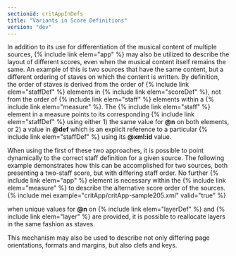 ```yaml
---
sectionid: critAppInDefs
title: "Variants in Score Definitions"
version: "dev"
---
```


In addition to its use for differentiation of the musical content of multiple sources, {% include link elem="app" %} may also be utilized to describe the layout of different scores, even when the musical content itself remains the same. An example of this is two sources that have the same content, but a different ordering of staves on which the content is written. By definition, the order of staves is derived from the order of {% include link elem="staffDef" %} elements in {% include link elem="scoreDef" %}, not from the order of {% include link elem="staff" %} elements within a {% include link elem="measure" %}. The {% include link elem="staff" %} element in a measure points to its corresponding {% include link elem="staffDef" %} using either 1) the same value for **@n** on both elements, or 2) a value in **@def** which is an explicit reference to a particular {% include link elem="staffDef" %} using its **@xml:id** value.

When using the first of these two approaches, it is possible to point dynamically to the correct staff definition for a given source. The following example demonstrates how this can be accomplished for two sources, both presenting a two-staff score, but with differing staff order. No further {% include link elem="app" %} element is necessary within the {% include link elem="measure" %} to describe the alternative score order of the sources.
{% include mei example="critApp/critApp-sample205.xml" valid="true" %}
    
when unique values for **@n** on {% include link elem="layerDef" %} and {% include link elem="layer" %} are provided, it is possible to reallocate layers in the same fashion as staves.

This mechanism may also be used to describe not only differing page orientations, formats and margins, but also clefs and keys.
